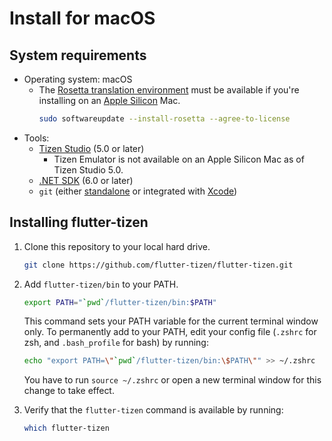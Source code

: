 # Install for macOS

## System requirements

- Operating system: macOS
   - The [Rosetta translation environment](https://developer.apple.com/documentation/apple-silicon/about-the-rosetta-translation-environment) must be available if you're installing on an [Apple Silicon](https://support.apple.com/en-us/HT211814) Mac.<p>
     ```sh
     sudo softwareupdate --install-rosetta --agree-to-license
     ```
- Tools:
  - [Tizen Studio](install-tizen-sdk.md) (5.0 or later)
    - Tizen Emulator is not available on an Apple Silicon Mac as of Tizen Studio 5.0.
  - [.NET SDK](https://learn.microsoft.com/en-us/dotnet/core/install/macos) (6.0 or later)
  - `git` (either [standalone](https://git-scm.com/download/mac) or integrated with [Xcode](https://developer.apple.com/xcode))

## Installing flutter-tizen

1. Clone this repository to your local hard drive.

   ```sh
   git clone https://github.com/flutter-tizen/flutter-tizen.git
   ```

1. Add `flutter-tizen/bin` to your PATH.

   ```sh
   export PATH="`pwd`/flutter-tizen/bin:$PATH"
   ```

   This command sets your PATH variable for the current terminal window only. To permanently add to your PATH, edit your config file (`.zshrc` for zsh, and `.bash_profile` for bash) by running:

   ```sh
   echo "export PATH=\"`pwd`/flutter-tizen/bin:\$PATH\"" >> ~/.zshrc
   ```

   You have to run `source ~/.zshrc` or open a new terminal window for this change to take effect.

1. Verify that the `flutter-tizen` command is available by running:

   ```sh
   which flutter-tizen
   ```
